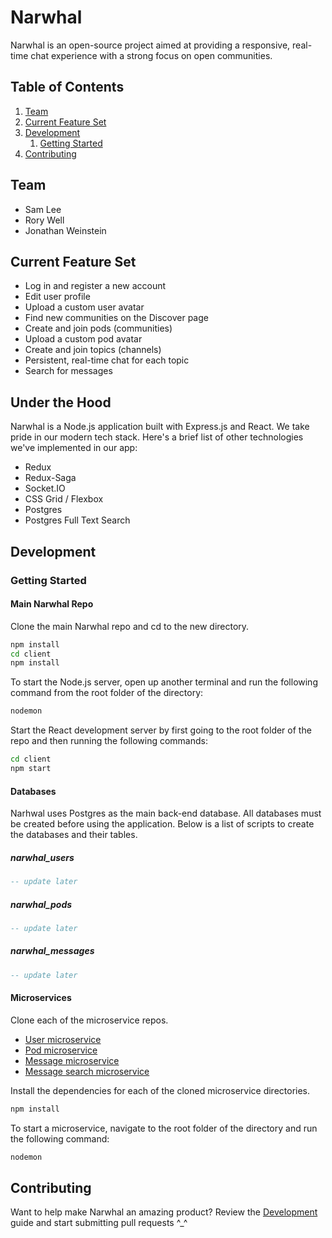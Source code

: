 # Narwhal

Narwhal is an open-source project aimed at providing a responsive, real-time chat experience with a strong focus on open communities.

## Table of Contents

1. [Team](#team)
1. [Current Feature Set](#current-feature-set)
1. [Development](#development)
    1. [Getting Started](#getting-started)
1. [Contributing](#contributing)

## Team

- Sam Lee
- Rory Well
- Jonathan Weinstein

## Current Feature Set

- Log in and register a new account
- Edit user profile
- Upload a custom user avatar
- Find new communities on the Discover page
- Create and join pods (communities)
- Upload a custom pod avatar
- Create and join topics (channels)
- Persistent, real-time chat for each topic
- Search for messages

## Under the Hood

Narwhal is a Node.js application built with Express.js and React. We take pride in our modern tech stack. Here's a brief list of other technologies we've implemented in our app:

- Redux
- Redux-Saga
- Socket.IO
- CSS Grid / Flexbox
- Postgres
- Postgres Full Text Search

## Development

### Getting Started

#### Main Narwhal Repo

Clone the main Narwhal repo and cd to the new directory.

```sh
npm install
cd client
npm install
```

To start the Node.js server, open up another terminal and run the following command from the root folder of the directory:

```sh
nodemon
```

Start the React development server by first going to the root folder of the repo and then running the following commands:
```sh
cd client
npm start
```

#### Databases

Narhwal uses Postgres as the main back-end database. All databases must be created before using the application. Below is a list of scripts to create the databases and their tables.

##### narwhal_users

```sql
-- update later
```

##### narwhal_pods

```sql
-- update later
```

##### narwhal_messages

```sql
-- update later
```

#### Microservices

Clone each of the microservice repos.

- [User microservice](https://github.com/narwhal-chat/narwhal-user-microservice)
- [Pod microservice](https://github.com/narwhal-chat/narwhal-pod-microservice)
- [Message microservice](https://github.com/narwhal-chat/narwhal-message-microservice)
- [Message search microservice](https://github.com/narwhal-chat/narwhal-message-search-microservice)

Install the dependencies for each of the cloned microservice directories.

```sh
npm install
```

To start a microservice, navigate to the root folder of the directory and run the following command:

```sh
nodemon
```

## Contributing

Want to help make Narwhal an amazing product? Review the [Development](#development) guide and start submitting pull requests ^_^
